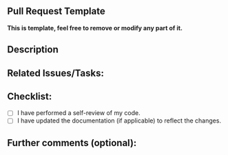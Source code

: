 ## Pull Request Template

**This is template, feel free to remove or modify any part of it.**


## Description

## Related Issues/Tasks:

## Checklist:

- [ ] I have performed a self-review of my code.
- [ ] I have updated the documentation (if applicable) to reflect the changes.

## Further comments (optional):
